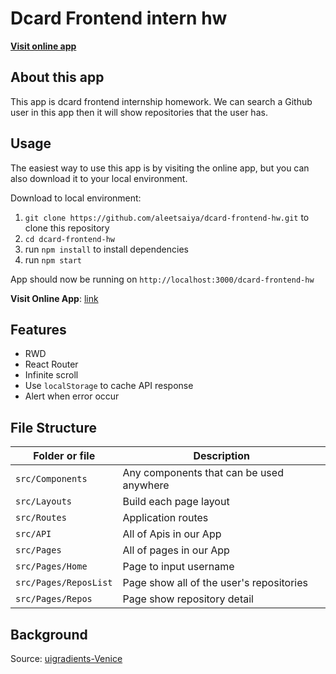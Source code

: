 # Dcard Frontend intern hw

[**Visit online app**](https://aleetsaiya.github.io/dcard-frontend-hw/)

## About this app
This app is dcard frontend internship homework. We can search a Github user in this app then it will show repositories that the user has.

## Usage
The easiest way to use this app is by visiting the online app, but you can also download it to your local environment.  

Download to local environment:  
1. `git clone https://github.com/aleetsaiya/dcard-frontend-hw.git` to clone this repository
2. `cd dcard-frontend-hw`
3. run `npm install` to install dependencies
4. run `npm start`

App should now be running on `http://localhost:3000/dcard-frontend-hw`

**Visit Online App**: [link](https://aleetsaiya.github.io/dcard-frontend-hw/)


## Features
+ RWD
+ React Router
+ Infinite scroll
+ Use `localStorage` to cache API response
+ Alert when error occur


## File Structure
| Folder or file       | Description
| -------------------- | --------------------------------------------
| `src/Components`     | Any components that can be used anywhere
| `src/Layouts`        | Build each page layout
| `src/Routes`         | Application routes
| `src/API`            | All of Apis in our App
| `src/Pages`          | All of pages in our App
| `src/Pages/Home`     | Page to input username
| `src/Pages/ReposList`| Page show all of the user's repositories
| `src/Pages/Repos`    | Page show repository detail


## Background
Source: [uigradients-Venice](https://uigradients.com/#Venice)

